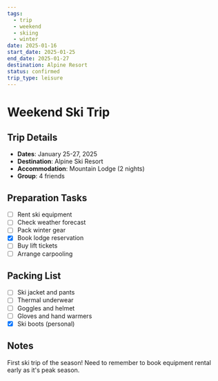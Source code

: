 ```yaml
---
tags:
  - trip
  - weekend
  - skiing
  - winter
date: 2025-01-16
start_date: 2025-01-25
end_date: 2025-01-27
destination: Alpine Resort
status: confirmed
trip_type: leisure
---
```


# Weekend Ski Trip

## Trip Details
- **Dates**: January 25-27, 2025
- **Destination**: Alpine Ski Resort
- **Accommodation**: Mountain Lodge (2 nights)
- **Group**: 4 friends

## Preparation Tasks
- [ ] Rent ski equipment
- [ ] Check weather forecast
- [ ] Pack winter gear
- [x] Book lodge reservation
- [ ] Buy lift tickets
- [ ] Arrange carpooling

## Packing List
- [ ] Ski jacket and pants
- [ ] Thermal underwear
- [ ] Goggles and helmet
- [ ] Gloves and hand warmers
- [x] Ski boots (personal)

## Notes
First ski trip of the season! Need to remember to book equipment rental early as it's peak season.